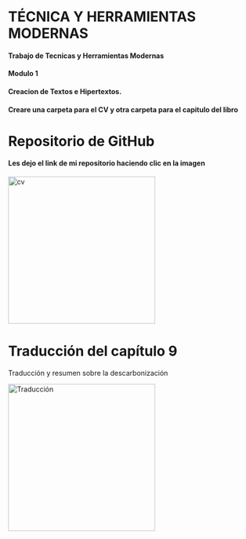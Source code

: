 # TÉCNICA Y HERRAMIENTAS MODERNAS
#### Trabajo de Tecnicas y Herramientas Modernas <br>
#### Modulo 1 <br>
#### Creacion de Textos e Hipertextos. <br>
#### Creare una carpeta para el CV y otra carpeta para el capitulo del libro


# Repositorio de GitHub 
#### Les dejo el link de mi repositorio haciendo clic en la imagen 
  
<a href="https://github.com/LucasBazan10/TyHM/blob/main/CV.pdf">
<img src="https://user-images.githubusercontent.com/85941704/122065403-4afa4100-cdc8-11eb-8de9-3bccc15d16e6.png" alt="cv" width="300px">
</a>

# Traducción del capítulo 9 
<p>Traducción y resumen sobre la descarbonización</p>
<a href="https://github.com/LucasBazan10/TyHM/blob/main/CAPITULO_9_CORREGIDO.pdff">
<img src="https://user-images.githubusercontent.com/85941704/122068878-22277b00-cdcb-11eb-90f4-4b0a61d83e0b.jpeg" alt="Traducción" width="300px">
</a>

